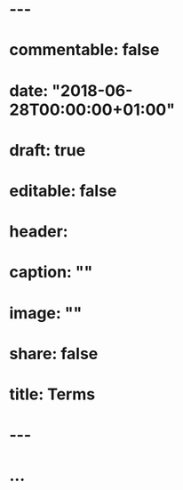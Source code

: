 # ---
# commentable: false
# date: "2018-06-28T00:00:00+01:00"
# draft: true
# editable: false
# header:
#   caption: ""
#   image: ""
# share: false
# title: Terms
# ---
# 
# ...
